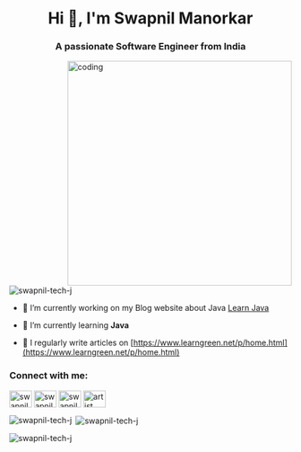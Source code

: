 
<h1 align="center">Hi 👋, I'm Swapnil Manorkar</h1>
<h3 align="center">A passionate Software Engineer from India</h3>

<img align="right" alt="coding" width="400" src="https://tenor.com/view/coding-gif-24625099">

<p align="left"> <img src="https://komarev.com/ghpvc/?username=swapnil-tech-j&label=Profile%20views&color=0e75b6&style=flat" alt="swapnil-tech-j" /> </p>

- 🔭 I’m currently working on my Blog website about Java [Learn Java](https://www.learngreen.net/p/home.html)

- 🌱 I’m currently learning **Java**

- 📝 I regularly write articles on [https://www.learngreen.net/p/home.html](https://www.learngreen.net/p/home.html)

<h3 align="left">Connect with me:</h3>
<p align="left">
<a href="https://linkedin.com/in/swapnil manorkar" target="blank"><img align="center" src="https://raw.githubusercontent.com/rahuldkjain/github-profile-readme-generator/master/src/images/icons/Social/linked-in-alt.svg" alt="swapnil manorkar" height="30" width="40" /></a>
<a href="https://fb.com/swapnil manorkar" target="blank"><img align="center" src="https://raw.githubusercontent.com/rahuldkjain/github-profile-readme-generator/master/src/images/icons/Social/facebook.svg" alt="swapnil manorkar" height="30" width="40" /></a>
<a href="https://instagram.com/swapnil manorkar" target="blank"><img align="center" src="https://raw.githubusercontent.com/rahuldkjain/github-profile-readme-generator/master/src/images/icons/Social/instagram.svg" alt="swapnil manorkar" height="30" width="40" /></a>
<a href="https://www.youtube.com/c/artist" target="blank"><img align="center" src="https://raw.githubusercontent.com/rahuldkjain/github-profile-readme-generator/master/src/images/icons/Social/youtube.svg" alt="artist" height="30" width="40" /></a>
</p>

<p><img align="left" src="https://github-readme-stats.vercel.app/api/top-langs?username=swapnil-tech-j&show_icons=true&locale=en&layout=compact" alt="swapnil-tech-j" /></p>

<p>&nbsp;<img align="center" src="https://github-readme-stats.vercel.app/api?username=swapnil-tech-j&show_icons=true&locale=en" alt="swapnil-tech-j" /></p>

<p><img align="center" src="https://github-readme-streak-stats.herokuapp.com/?user=swapnil-tech-j&" alt="swapnil-tech-j" /></p>
